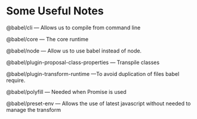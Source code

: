 # Some Useful Notes

@babel/cli — Allows us to compile from command line

@babel/core — The core runtime

@babel/node — Allow us to use babel instead of node.

@babel/plugin-proposal-class-properties — Transpile classes

@babel/plugin-transform-runtime —To avoid duplication of files babel require.

@babel/polyfill — Needed when Promise is used

@babel/preset-env — Allows the use of latest javascript without needed to manage the transform
